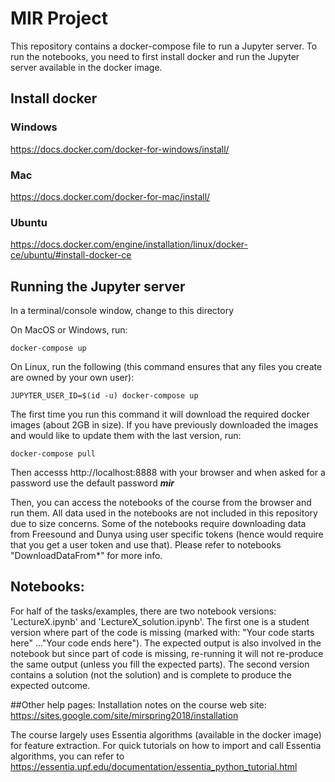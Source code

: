 # MIR Project

This repository contains a docker-compose file to run a Jupyter server. To run the notebooks, you need to first install docker and run the Jupyter server available in the docker image.

## Install docker

### Windows
https://docs.docker.com/docker-for-windows/install/

### Mac
https://docs.docker.com/docker-for-mac/install/

### Ubuntu
https://docs.docker.com/engine/installation/linux/docker-ce/ubuntu/#install-docker-ce

## Running the Jupyter server 
In a terminal/console window, change to this directory

On MacOS or Windows, run:

    docker-compose up

On Linux, run the following (this command ensures that any files you create are owned by your own user):

    JUPYTER_USER_ID=$(id -u) docker-compose up

The first time you run this command it will download the required docker images (about 2GB in size). If you have previously downloaded the images and would like to update them with the last version, run:

    docker-compose pull

Then accesss http://localhost:8888 with your browser and when asked for a
password use the default password ***mir***

Then, you can access the notebooks of the course from the browser and run them. All data used in the notebooks are not included in this repository due to size concerns. Some of the notebooks require downloading data from Freesound and Dunya using user specific tokens (hence would require that you get a user token and use that). Please refer to notebooks "DownloadDataFrom*" for more info.

## Notebooks:
For half of the tasks/examples, there are two notebook versions: 'LectureX.ipynb' and 'LectureX_solution.ipynb'. The first one is a student version where part of the code is missing (marked with: "Your code starts here" ..."Your code ends here"). The expected output is also involved in the notebook but since part of code is missing, re-running it will not re-produce the same output (unless you fill the expected parts).
The second version contains a solution (not the solution) and is complete to produce the expected outcome.

##Other help pages:	
Installation notes on the course web site:
https://sites.google.com/site/mirspring2018/installation

The course largely uses Essentia algorithms (available in the docker image) for feature extraction. For quick tutorials on how to import and call Essentia algorithms, you can refer to https://essentia.upf.edu/documentation/essentia_python_tutorial.html
